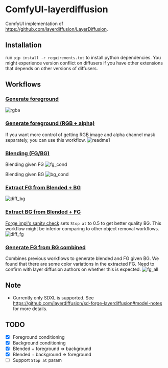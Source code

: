 # ComfyUI-layerdiffusion
ComfyUI implementation of https://github.com/layerdiffusion/LayerDiffusion.

## Installation
run `pip install -r requirements.txt` to install python dependencies. You might experience version conflict on diffusers if you have other extensions
that depends on other versions of diffusers.

## Workflows
### [Generate foreground](https://github.com/huchenlei/ComfyUI-layerdiffusion/blob/main/examples/layer_diffusion_fg_example_rgba.json)
![rgba](https://github.com/huchenlei/ComfyUI-layerdiffusion/assets/20929282/5e6085e5-d997-4a0a-b589-257d65eb1eb2)

### [Generate foreground (RGB + alpha)](https://github.com/huchenlei/ComfyUI-layerdiffusion/blob/main/examples/layer_diffusion_fg_example.json)
If you want more control of getting RGB image and alpha channel mask separately, you can use this workflow.
![readme1](https://github.com/huchenlei/ComfyUI-layerdiffusion/assets/20929282/4825b81c-7089-4806-bce7-777229421707)

### [Blending (FG/BG)](https://github.com/huchenlei/ComfyUI-layerdiffusion/blob/main/examples/layer_diffusion_cond_example.json)
Blending given FG
![fg_cond](https://github.com/huchenlei/ComfyUI-layerdiffusion/assets/20929282/7f7dee80-6e57-4570-b304-d1f7e5dc3aad)

Blending given BG
![bg_cond](https://github.com/huchenlei/ComfyUI-layerdiffusion/assets/20929282/e3a79218-6123-453b-a54b-2f338db1c12d)

### [Extract FG from Blended + BG](https://github.com/huchenlei/ComfyUI-layerdiffusion/blob/main/examples/layer_diffusion_diff_fg.json)
![diff_bg](https://github.com/huchenlei/ComfyUI-layerdiffusion/assets/20929282/45c7207d-72ff-4fb0-9c91-687040781837)

### [Extract BG from Blended + FG](https://github.com/huchenlei/ComfyUI-layerdiffusion/blob/main/examples/layer_diffusion_diff_bg.json)
[Forge impl's sanity check](https://github.com/layerdiffusion/sd-forge-layerdiffusion#sanity-check) sets `Stop at` to 0.5 to get better quality BG.
This workflow might be inferior comparing to other object removal workflows.
![diff_fg](https://github.com/huchenlei/ComfyUI-layerdiffusion/assets/20929282/05a10add-68b0-473a-acee-5853e4720322)

### [Generate FG from BG combined](https://github.com/huchenlei/ComfyUI-layerdiffusion/blob/main/examples/layer_diffusion_cond_fg_all.json)
Combines previous workflows to generate blended and FG given BG. We found that there are some color variations in the extracted FG. Need to confirm
with layer diffusion authors on whether this is expected.
![fg_all](https://github.com/huchenlei/ComfyUI-layerdiffusion/assets/20929282/f4c18585-961a-473a-a616-aa3776bacd41)

## Note
- Currently only SDXL is supported. See https://github.com/layerdiffusion/sd-forge-layerdiffusion#model-notes for more details.

## TODO
- [x] Foreground conditioning
- [x] Background conditioning
- [x] Blended + foreground => background
- [x] Blended + background => foreground
- [ ] Support `Stop at` param
